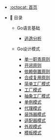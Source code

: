 - [:octocat: 首页](/README)

- :memo: 目录
   - Go语言基础
       - [逃逸分析](md/golang/逃逸分析.md)
   
   - Go设计模式
       - [单一职责原则](md/design_pattern/单一职责.md)
       - [开闭原则](md/design_pattern/开闭原则.md)
       - [依赖倒置原则](md/design_pattern/依赖倒置原则.md)
       - [合成复用原则](md/design_pattern/合成复用原则.md)
       - [简单工厂模式](md/design_pattern/简单工厂模式.md)
       - [工厂模式](md/design_pattern/工厂模式.md)
       - [抽象工厂模式](md/design_pattern/抽象工厂模式.md)
       - [单例模式](md/design_pattern/单例模式.md)
       - [代理模式](md/design_pattern/代理模式.md)
       - [装饰器模式](md/design_pattern/装饰器模式.md)
       - [适配器模式](md/design_pattern/适配器模式.md)
       - [外观模式](md/design_pattern/外观模式.md)
       - [模板模式](md/design_pattern/模板模式.md)
   
   
   ​    
